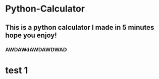 # Python-Calculator

## This is a python calculator I made in 5 minutes hope you enjoy!

### AWDAWdAWDAWDWAD

# test 1 

